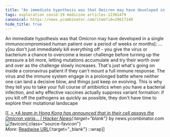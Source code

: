 ```yaml
---
title: "An immediate hypothesis was that Omicron may have developed in ..."
tags: exploration covid-19 medicine articles-12361479
canonical: https://news.ycombinator.com/item?id=29617140
hide_title: true
---
```


An immediate hypothesis was that Omicron may have developed in a single immunocompromised human patient over a period of weeks or months[: ... y]ou don't just immediately kill everything off - you give the virus or bacterium a chance to overcome a lesser challenge before turning up the pressure a bit more, letting mutations accumulate and try their worth over and over as the challenge slowly increases. That's just what's going on inside a coronavirus patient if they can't mount a full immune response. The virus and the immune system engage in a prolonged battle where neither one can land a decisive blow, and things just keep on evolving. This is why they tell you to take your full course of antibiotics when you have a bacterial infection, and why effective vaccines actually suppress variant formation: if you kill off the pathogens as quickly as possible, they don't have time to explore their mutational landscape


[[<cite>_[> *A team in Hong Kong has announced that in their cell assays the Omicron varia... | Hacker News](https://news.ycombinator.com/item?id=29617140){:target="_blank"}_</cite> by news.ycombinator.com ![favicon](https://s2.googleusercontent.com/s2/favicons?domain=news.ycombinator.com){:class="source-favicon"}<br>
_More_: [Readwise URL](https://readwise.io/open/260248792){:target="_blank"}
::wrap]]